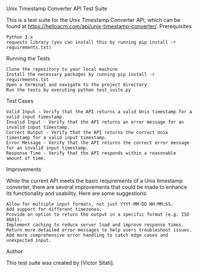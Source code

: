 Unix Timestamp Converter API Test Suite

This is a test suite for the Unix Timestamp Converter API, which can be found at https://helloacm.com/api/unix-timestamp-converter/.
Prerequisites

    Python 3.x
    requests library (you can install this by running pip install -r requirements.txt)

Running the Tests

    Clone the repository to your local machine
    Install the necessary packages by running pip install -r requirements.txt
    Open a terminal and navigate to the project directory
    Run the tests by executing python test_suite.py

Test Cases

    Valid Input - Verify that the API returns a valid Unix timestamp for a valid input timestamp.
    Invalid Input - Verify that the API returns an error message for an invalid input timestamp.
    Correct Output - Verify that the API returns the correct Unix timestamp for a valid input timestamp.
    Error Message - Verify that the API returns the correct error message for an invalid input timestamp.
    Response Time - Verify that the API responds within a reasonable amount of time.

Improvements

While the current API meets the basic requirements of a Unix timestamp converter, there are several improvements that could be made to enhance its functionality and usability. Here are some suggestions:

    Allow for multiple input formats, not just YYYY-MM-DD HH:MM:SS.
    Add support for different timezones.
    Provide an option to return the output in a specific format (e.g. ISO 8601).
    Implement caching to reduce server load and improve response times.
    Return more detailed error messages to help users troubleshoot issues.
    Add more comprehensive error handling to catch edge cases and unexpected input.

Author

This test suite was created by [Victor Sitati].